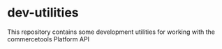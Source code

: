 # dev-utilities

This repository contains some development utilities for working with the commercetools Platform API
